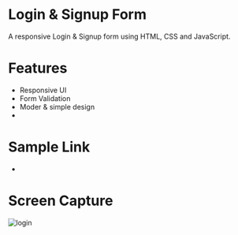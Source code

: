 # Login & Signup Form
A responsive Login & Signup form using HTML, CSS and JavaScript.

# Features
* Responsive UI
* Form Validation
* Moder & simple design
* 

# Sample Link
* 

# Screen Capture
![login](https://user-images.githubusercontent.com/79752787/126039471-ac2f44be-3ee6-436c-b680-c343e59eea04.JPG)
